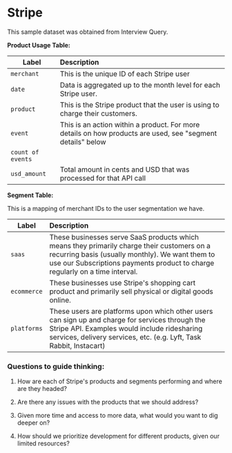 # Stripe

This sample dataset was obtained from Interview Query.

**Product Usage Table:**

|Label| Description|
| - | :- |  
| `merchant` | This is the unique ID of each Stripe user |
|`date` | Data is aggregated up to the month level for each Stripe user.|
|`product` | This is the Stripe product that the user is using to charge their customers.|
|`event` | This is an action within a product. For more details on how products are used, see "segment details" below|
|`count of events` |       |
|`usd_amount` |Total amount in cents and USD that was processed for that API call|

**Segment Table:**

This is a mapping of merchant IDs to the user segmentation we have.

|Label| Description|
| - | :- | 
|`saas`| These businesses serve SaaS products which means they primarily charge their customers on a recurring basis (usually   monthly). We want them to use our Subscriptions payments product to charge regularly on a time interval.|
|`ecommerce` | These businesses use Stripe's shopping cart product and primarily sell physical or digital goods online. |
|`platforms` | These users are platforms upon which other users can sign up and charge for services through the Stripe API. Examples would include ridesharing services, delivery services, etc. (e.g. Lyft, Task Rabbit, Instacart) |


### Questions to guide thinking:

1. How are each of Stripe's products and segments performing and where are they headed?

2. Are there any issues with the products that we should address?

3. Given more time and access to more data, what would you want to dig deeper on?

4. How should we prioritize development for different products, given our limited resources?
